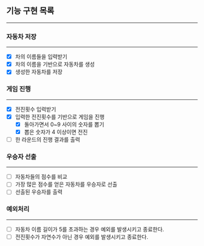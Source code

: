 ## 기능 구현 목록

---

### 자동차 저장

---

- [x]  차의 이름들을 입력받기
- [x]  차의 이름을 기반으로 자동차를 생성
- [x]  생성한 자동차를 저장

### 게임 진행

---

- [x]  전진횟수 입력받기
- [x]  입력한 전진횟수를 기반으로 게임을 진행
    - [x]  돌아가면서 0~9 사이의 숫자를 뽑기
    - [x]  뽑은 숫자가 4 이상이면 전진
- [ ]  한 라운드의 진행 결과를 출력

### 우승자 선출

---

- [ ]  자동차들의 점수를 비교
- [ ]  가장 많은 점수를 얻은 자동차를 우승자로 선출
- [ ]  선출된 우승자를 출력

### 예외처리

---

- [ ]  자동차 이름 길이가 5를 초과하는 경우 예외를 발생시키고 종료한다.
- [ ]  전진횟수가 자연수가 아닌 경우 예외를 발생시키고 종료한다.